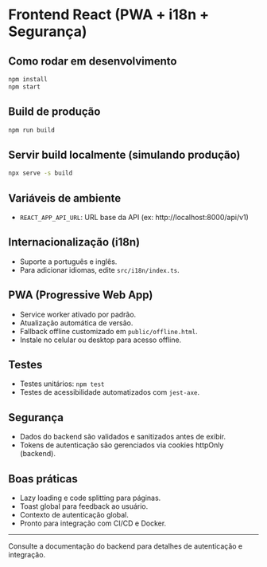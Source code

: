# Frontend React (PWA + i18n + Segurança)

## Como rodar em desenvolvimento
```bash
npm install
npm start
```

## Build de produção
```bash
npm run build
```

## Servir build localmente (simulando produção)
```bash
npx serve -s build
```

## Variáveis de ambiente
- `REACT_APP_API_URL`: URL base da API (ex: http://localhost:8000/api/v1)

## Internacionalização (i18n)
- Suporte a português e inglês.
- Para adicionar idiomas, edite `src/i18n/index.ts`.

## PWA (Progressive Web App)
- Service worker ativado por padrão.
- Atualização automática de versão.
- Fallback offline customizado em `public/offline.html`.
- Instale no celular ou desktop para acesso offline.

## Testes
- Testes unitários: `npm test`
- Testes de acessibilidade automatizados com `jest-axe`.

## Segurança
- Dados do backend são validados e sanitizados antes de exibir.
- Tokens de autenticação são gerenciados via cookies httpOnly (backend).

## Boas práticas
- Lazy loading e code splitting para páginas.
- Toast global para feedback ao usuário.
- Contexto de autenticação global.
- Pronto para integração com CI/CD e Docker.

---

Consulte a documentação do backend para detalhes de autenticação e integração. 